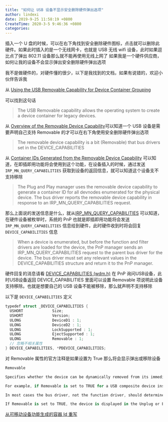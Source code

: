 ```yaml
---
title: "如何让 USB 设备不显示安全删除硬件弹出选项"
author: lindexi
date: 2019-9-25 11:58:19 +0800
CreateTime: 2020-3-5 9:46:36 +0800
categories: 
---
```


插入一个 U 盘的时候，可以在右下角找到安全删除硬件图标，点击就可以删除此硬件。如果此时插入的是一个无线网卡，也就是 USB 无线 wifi 设备，此时如果逗比点了弹出 802.11 设备那么就不能再使用无线上网了
如果我是一个硬件供应商，如何让我的设备不会显示弹出安全删除硬件弹出选项

<!--more-->


<!-- csdn -->

我不是做硬件的，对硬件懂的很少，以下是我找到的文档，如果有说错的，欢迎小伙伴告诉我

从 [Using the USB Removable Capability for Device Container Grouping](https://docs.microsoft.com/en-us/windows-hardware/drivers/install/using-the-usb-removable-capability-for-device-container-grouping )

可以找到这句话

> The USB Removable capability allows the operating system to create a device container for legacy devices.

从 [Overview of the Removable Device Capability](https://docs.microsoft.com/en-us/windows-hardware/drivers/install/overview-of-the-removable-device-capability )可以知道一个 USB 设备是需要声明自己支持 Removable 的才可以在右下角使用安全删除硬件弹出选项

> The removable device capability is a bit (Removable) that bus drivers set in the DEVICE_CAPABILITIES

从 [Container IDs Generated from the Removable Device Capability](https://docs.microsoft.com/en-us/windows-hardware/drivers/install/container-ids-generated-from-the-removable-device-capability ) 可以知道，在即插即用功能将会使用到这个功能，在设备插入的时候，通过发送 `IRP_MN_QUERY_CAPABILITIES` 获取到设备的返回信息，就可以知道这个设备支不支持移除

> The Plug and Play manager uses the removable device capability to generate a container ID for all devnodes enumerated for the physical device. The bus driver reports the removable device capability in response to an IRP_MN_QUERY_CAPABILITIES request.

那么上面说的发送信息是什么，就从[IRP_MN_QUERY_CAPABILITIES](https://docs.microsoft.com/en-us/windows-hardware/drivers/kernel/irp-mn-query-capabilities ) 可以知道，在硬件设备被枚举时，系统的 PnP 也就是即插即用功能将会发送 `IRP_MN_QUERY_CAPABILITIES` 信息给到硬件，此时硬件收到时将会回复 `DEVICE_CAPABILITIES` 信息

> When a device is enumerated, but before the function and filter drivers are loaded for the device, the PnP manager sends an IRP_MN_QUERY_CAPABILITIES request to the parent bus driver for the device. The bus driver must set any relevant values in the DEVICE_CAPABILITIES structure and return it to the PnP manager.

硬件回复的消息请看 [DEVICE_CAPABILITIES (wdm.h)](https://docs.microsoft.com/zh-cn/windows-hardware/drivers/ddi/content/wdm/ns-wdm-_device_capabilities ) 在 PnP 询问USB设备，此时USB设备返回 DEVICE_CAPABILITIES 里面可以设置 Removable 项说明此设备支持移除。也就是想要自己的 USB 设备不能被移除，那么就声明不支持移除

以下是 `DEVICE_CAPABILITIES` 定义

```csharp
typedef struct _DEVICE_CAPABILITIES {
  USHORT             Size;
  USHORT             Version;
  ULONG              DeviceD1 : 1;
  ULONG              DeviceD2 : 1;
  ULONG              LockSupported : 1;
  ULONG              EjectSupported : 1;
  ULONG              Removable : 1;
  // 忽略不相关属性
} DEVICE_CAPABILITIES, *PDEVICE_CAPABILITIES;
```

对 Removable 属性的官方注释是如果设置为 True 那么将会显示弹出或移除设备

```csharp
Removable

Specifies whether the device can be dynamically removed from its immediate parent. If Removable is set to TRUE, the device does not belong to the same physical object as its parent.

For example, if Removable is set to TRUE for a USB composite device inside a multifunction printer, the composite device does not belong to the physical object of its immediate parent, such as a USB hub inside a notebook PC.

In most cases the bus driver, not the function driver, should determine the value of the Removable parameter of the device. For USB devices, the USB hub driver sets the Removable parameter. It should not be modified by the function driver.

If Removable is set to TRUE, the device is displayed in the Unplug or Eject Hardware program, unless SurpriseRemovalOK is also set to TRUE.
```

[从可移动设备功能生成的容器 Id 重写](https://docs.microsoft.com/zh-cn/windows-hardware/drivers/install/container-ids-generated-from-a-removable-device-capability-override )

